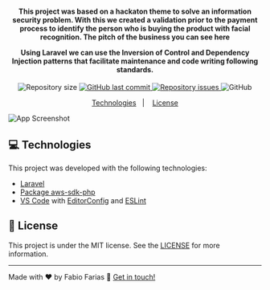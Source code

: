 <h4 align="center">
   This project was based on a hackaton theme to solve an information security problem. With this we created a validation prior to the payment process to identify the person who is buying the product with facial recognition. The pitch of the business you can see here 

   [youtube]: https://www.youtube.com/watch?v=8ivHBElRf5g&feature=youtu.be


   Using Laravel we can use the Inversion of Control and Dependency Injection patterns that facilitate maintenance and code writing following standards.
</h1>

<p align="center">
  <img alt="Repository size" src="https://img.shields.io/github/repo-size/frf/token-recognition-laravel-hackaton.svg">
  <a href="https://github.com/frf/token-recognition-laravel-hackaton/commits/master">
    <img alt="GitHub last commit" src="https://img.shields.io/github/last-commit/frf/token-recognition-laravel-hackaton.svg">
  </a>

  <a href="https://github.com/frf/token-recognition-laravel-hackaton/issues">
    <img alt="Repository issues" src="https://img.shields.io/github/issues/frf/token-recognition-laravel-hackaton.svg">
  </a>

  <img alt="GitHub" src="https://img.shields.io/github/license/frf/token-recognition-laravel-hackaton.svg">
</p>

<p align="center">
  <a href="#frf">Technologies</a>&nbsp;&nbsp;&nbsp;|&nbsp;&nbsp;&nbsp;
  <a href="#memo-license">License</a>
</p>

![App Screenshot](https://website.app2u.co/images/screens/screenshot_home.png)

## :computer: Technologies
This project was developed with the following technologies:

- [Laravel](https://laravel.com/)
- [Package aws-sdk-php](https://github.com/aws/aws-sdk-php)
- [VS Code][vscode] with [EditorConfig][vceditconfig] and [ESLint][vceslint]

## :memo: License

This project is under the MIT license. See the [LICENSE](https://github.com/frf/token-recognition-laravel-hackaton/blob/master/LICENSE) for more information.

---

Made with ♥ by Fabio Farias :wave: [Get in touch!](https://linkedin.com/in/fabiorochafarias/)

[vscode]: https://code.visualstudio.com/
[vceditconfig]: https://marketplace.visualstudio.com/items?itemName=EditorConfig.EditorConfig
[vceslint]: https://marketplace.visualstudio.com/items?itemName=dbaeumer.vscode-eslint
